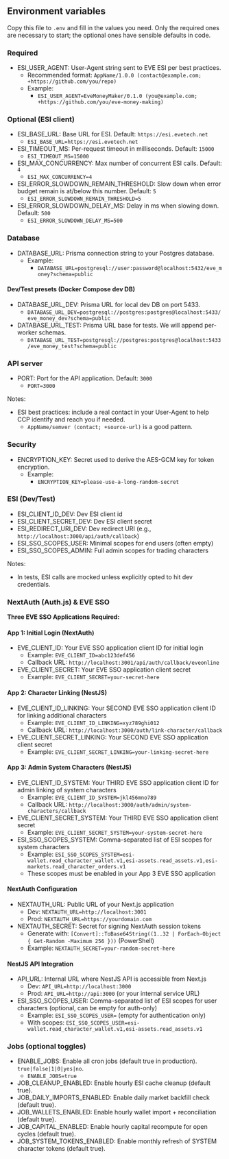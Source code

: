 ## Environment variables

Copy this file to `.env` and fill in the values you need. Only the required ones are necessary to start; the optional ones have sensible defaults in code.

### Required

- ESI_USER_AGENT: User-Agent string sent to EVE ESI per best practices.
  - Recommended format: `AppName/1.0.0 (contact@example.com; +https://github.com/you/repo)`
  - Example:
    - `ESI_USER_AGENT=EveMoneyMaker/0.1.0 (you@example.com; +https://github.com/you/eve-money-making)`

### Optional (ESI client)

- ESI_BASE_URL: Base URL for ESI. Default: `https://esi.evetech.net`
  - `ESI_BASE_URL=https://esi.evetech.net`
- ESI_TIMEOUT_MS: Per-request timeout in milliseconds. Default: `15000`
  - `ESI_TIMEOUT_MS=15000`
- ESI_MAX_CONCURRENCY: Max number of concurrent ESI calls. Default: `4`
  - `ESI_MAX_CONCURRENCY=4`
- ESI_ERROR_SLOWDOWN_REMAIN_THRESHOLD: Slow down when error budget remain is at/below this number. Default: `5`
  - `ESI_ERROR_SLOWDOWN_REMAIN_THRESHOLD=5`
- ESI_ERROR_SLOWDOWN_DELAY_MS: Delay in ms when slowing down. Default: `500`
  - `ESI_ERROR_SLOWDOWN_DELAY_MS=500`

### Database

- DATABASE_URL: Prisma connection string to your Postgres database.
  - Example:
    - `DATABASE_URL=postgresql://user:password@localhost:5432/eve_money?schema=public`

#### Dev/Test presets (Docker Compose dev DB)

- DATABASE_URL_DEV: Prisma URL for local dev DB on port 5433.
  - `DATABASE_URL_DEV=postgresql://postgres:postgres@localhost:5433/eve_money_dev?schema=public`
- DATABASE_URL_TEST: Prisma URL base for tests. We will append per-worker schemas.
  - `DATABASE_URL_TEST=postgresql://postgres:postgres@localhost:5433/eve_money_test?schema=public`

### API server

- PORT: Port for the API application. Default: `3000`
  - `PORT=3000`

Notes:

- ESI best practices: include a real contact in your User-Agent to help CCP identify and reach you if needed.
  - `AppName/semver (contact; +source-url)` is a good pattern.

### Security

- ENCRYPTION_KEY: Secret used to derive the AES-GCM key for token encryption.
  - Example:
    - `ENCRYPTION_KEY=please-use-a-long-random-secret`

### ESI (Dev/Test)

- ESI_CLIENT_ID_DEV: Dev ESI client id
- ESI_CLIENT_SECRET_DEV: Dev ESI client secret
- ESI_REDIRECT_URI_DEV: Dev redirect URI (e.g., `http://localhost:3000/api/auth/callback`)
- ESI_SSO_SCOPES_USER: Minimal scopes for end users (often empty)
- ESI_SSO_SCOPES_ADMIN: Full admin scopes for trading characters

Notes:

- In tests, ESI calls are mocked unless explicitly opted to hit dev credentials.

### NextAuth (Auth.js) & EVE SSO

**Three EVE SSO Applications Required:**

#### App 1: Initial Login (NextAuth)

- EVE_CLIENT_ID: Your EVE SSO application client ID for initial login
  - Example: `EVE_CLIENT_ID=abc123def456`
  - Callback URL: `http://localhost:3001/api/auth/callback/eveonline`
- EVE_CLIENT_SECRET: Your EVE SSO application client secret
  - Example: `EVE_CLIENT_SECRET=your-secret-here`

#### App 2: Character Linking (NestJS)

- EVE_CLIENT_ID_LINKING: Your SECOND EVE SSO application client ID for linking additional characters
  - Example: `EVE_CLIENT_ID_LINKING=xyz789ghi012`
  - Callback URL: `http://localhost:3000/auth/link-character/callback`
- EVE_CLIENT_SECRET_LINKING: Your SECOND EVE SSO application client secret
  - Example: `EVE_CLIENT_SECRET_LINKING=your-linking-secret-here`

#### App 3: Admin System Characters (NestJS)

- EVE_CLIENT_ID_SYSTEM: Your THIRD EVE SSO application client ID for admin linking of system characters
  - Example: `EVE_CLIENT_ID_SYSTEM=jkl456mno789`
  - Callback URL: `http://localhost:3000/auth/admin/system-characters/callback`
- EVE_CLIENT_SECRET_SYSTEM: Your THIRD EVE SSO application client secret
  - Example: `EVE_CLIENT_SECRET_SYSTEM=your-system-secret-here`
- ESI_SSO_SCOPES_SYSTEM: Comma-separated list of ESI scopes for system characters
  - Example: `ESI_SSO_SCOPES_SYSTEM=esi-wallet.read_character_wallet.v1,esi-assets.read_assets.v1,esi-markets.read_character_orders.v1`
  - These scopes must be enabled in your App 3 EVE SSO application

#### NextAuth Configuration

- NEXTAUTH_URL: Public URL of your Next.js application
  - Dev: `NEXTAUTH_URL=http://localhost:3001`
  - Prod: `NEXTAUTH_URL=https://yourdomain.com`
- NEXTAUTH_SECRET: Secret for signing NextAuth session tokens
  - Generate with: `[Convert]::ToBase64String((1..32 | ForEach-Object { Get-Random -Maximum 256 }))` (PowerShell)
  - Example: `NEXTAUTH_SECRET=your-random-secret-here`

#### NestJS API Integration

- API_URL: Internal URL where NestJS API is accessible from Next.js
  - Dev: `API_URL=http://localhost:3000`
  - Prod: `API_URL=http://api:3000` (or your internal service URL)
- ESI_SSO_SCOPES_USER: Comma-separated list of ESI scopes for user characters (optional, can be empty for auth-only)
  - Example: `ESI_SSO_SCOPES_USER=` (empty for authentication only)
  - With scopes: `ESI_SSO_SCOPES_USER=esi-wallet.read_character_wallet.v1,esi-assets.read_assets.v1`

### Jobs (optional toggles)

- ENABLE_JOBS: Enable all cron jobs (default true in production). `true|false|1|0|yes|no`.
  - `ENABLE_JOBS=true`
- JOB_CLEANUP_ENABLED: Enable hourly ESI cache cleanup (default true).
- JOB_DAILY_IMPORTS_ENABLED: Enable daily market backfill check (default true).
- JOB_WALLETS_ENABLED: Enable hourly wallet import + reconciliation (default true).
- JOB_CAPITAL_ENABLED: Enable hourly capital recompute for open cycles (default true).
- JOB_SYSTEM_TOKENS_ENABLED: Enable monthly refresh of SYSTEM character tokens (default true).
